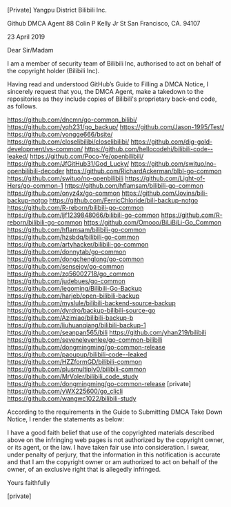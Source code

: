 [Private]
Yangpu District
Bilibili Inc.

Github DMCA Agent
88 Colin P Kelly Jr St
San Francisco, CA. 94107

23 April 2019

Dear Sir/Madam

I am a member of security team of Bilibili Inc, authorised to act on behalf of the copyright holder (Bilibili Inc).

Having read and understood GitHub’s Guide to Filling a DMCA Notice, I sincerely request that you, the DMCA Agent, make a takedown to the repositories as they include copies of Bilibili's proprietary back-end code, as follows.

https://github.com/dncmn/go-common_bilibi/
https://github.com/yqh231/go_backup/
https://github.com/Jason-1995/Test/
https://github.com/yongge666/bsite/
https://github.com/closelibilibi/closelibilibi/
https://github.com/dig-gold-development/vs-common/
https://github.com/hellocodehi/bilibili-code--leaked/
https://github.com/Poco-Ye/openbilibili/
https://github.com/JfGitHub31/God_Lucky/
https://github.com/swituo/no-openbilibili-decoder
https://github.com/RichardAckerman/blbl-go-common
https://github.com/swituo/no-openbilibili
https://github.com/Light-of-Hers/go-common-1
https://github.com/hflamsam/bilibili-go-common
https://github.com/onyz4x/go-common
https://github.com/Jovins/bili-backup-notgo
https://github.com/FerricChloride/bili-backup-notgo
https://github.com/R-reborn/bilibili-go-common
https://github.com/ljf1239848066/bilibili-go-common
https://github.com/R-reborn/bilibili-go-common
https://github.com/Omooo/BiLiBiLi-Go_Common
https://github.com/hflamsam/bilibili-go-common
https://github.com/hzsbdq/bilibili-go-common
https://github.com/artyhacker/bilibili-go-common
https://github.com/donnytab/go-common
https://github.com/dongchenglong/go-common
https://github.com/sensejoy/go-common
https://github.com/zq56002718/go_common
https://github.com/judebues/go-common
https://github.com/legoming/Bilibili-Go-Backup
https://github.com/harjeb/open-bilibili-backup
https://github.com/myslule/bilibili-backend-source-backup
https://github.com/dyrdro/backup-bilibili-source-go
https://github.com/Azimiao/bilibili-backup-b
https://github.com/liuhuanqiang/bilibili-backup-1
https://github.com/seanpan565/bili
https://github.com/yhan219/bilibili
https://github.com/sevenelevenlee/go-common-bilibili
https://github.com/dongmingming/go-common-release
https://github.com/paoupup/bilibili-code--leaked
https://github.com/HZZformGD/bilibili-common
https://github.com/plusmultiply0/bilibili-common
https://github.com/MrVoler/bilibili_code_study
https://github.com/dongmingming/go-common-release
[private]
https://github.com/yWX225600/go_clicli
https://github.com/wangwc1022/bilibili-study

According to the requirements in the Guide to Submitting DMCA Take Down Notice, I render the statements as below:

I have a good faith belief that use of the copyrighted materials described above on the infringing web pages is not authorized by the copyright owner, or its agent, or the law. I have taken fair use into consideration.
I swear, under penalty of perjury, that the information in this notification is accurate and that I am the copyright owner or am authorized to act on behalf of the owner, of an exclusive right that is allegedly infringed.

Yours faithfully

[private]